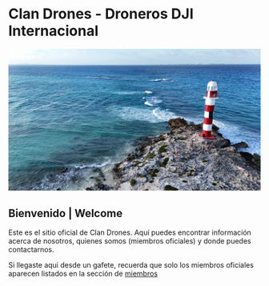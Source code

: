 

# Clan Drones - Droneros DJI Internacional

![](/content/images/header2.JPG)

## Bienvenido | Welcome

Este es el sitio oficial de Clan Drones. Aquí puedes encontrar información acerca de nosotros, quienes somos (miembros oficiales) y donde puedes contactarnos.

Si llegaste aqui desde un gafete, recuerda que solo los miembros oficiales aparecen listados en la sección de [miembros](/miembros)
